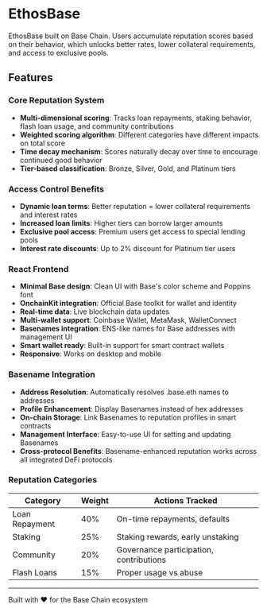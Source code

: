# EthosBase

EthosBase built on Base Chain. Users accumulate reputation scores based on their behavior, which unlocks better rates, lower collateral requirements, and access to exclusive pools.

## Features

### Core Reputation System
- **Multi-dimensional scoring**: Tracks loan repayments, staking behavior, flash loan usage, and community contributions
- **Weighted scoring algorithm**: Different categories have different impacts on total score
- **Time decay mechanism**: Scores naturally decay over time to encourage continued good behavior
- **Tier-based classification**: Bronze, Silver, Gold, and Platinum tiers

### Access Control Benefits
- **Dynamic loan terms**: Better reputation = lower collateral requirements and interest rates
- **Increased loan limits**: Higher tiers can borrow larger amounts
- **Exclusive pool access**: Premium users get access to special lending pools
- **Interest rate discounts**: Up to 2% discount for Platinum tier users

### React Frontend
- **Minimal Base design**: Clean UI with Base's color scheme and Poppins font
- **OnchainKit integration**: Official Base toolkit for wallet and identity
- **Real-time data**: Live blockchain data updates
- **Multi-wallet support**: Coinbase Wallet, MetaMask, WalletConnect
- **Basenames integration**: ENS-like names for Base addresses with management UI
- **Smart wallet ready**: Built-in support for smart contract wallets
- **Responsive**: Works on desktop and mobile

### Basename Integration
- **Address Resolution**: Automatically resolves .base.eth names to addresses
- **Profile Enhancement**: Display Basenames instead of hex addresses
- **On-chain Storage**: Link Basenames to reputation profiles in smart contracts
- **Management Interface**: Easy-to-use UI for setting and updating Basenames
- **Cross-protocol Benefits**: Basename-enhanced reputation works across all integrated DeFi protocols

### Reputation Categories

| Category | Weight | Actions Tracked |
|----------|--------|----------------|
| Loan Repayment | 40% | On-time repayments, defaults |
| Staking | 25% | Staking rewards, early unstaking |
| Community | 20% | Governance participation, contributions |
| Flash Loans | 15% | Proper usage vs abuse |

<!-- ## 🏗️ Architecture

```
ReputationSystem.sol          # Core reputation tracking and scoring
├── ReputationGatedAccess.sol # Access control and tier management  
├── ReputationLendingPool.sol # Example lending pool integration
└── MockERC20.sol            # Test tokens for development
```

## 🚀 Quick Start

### Prerequisites
- Node.js 16+
- Hardhat
- MetaMask
- Base Chain RPC access

### Installation

```bash
npm install
```

### Configuration

1. Copy environment variables:
```bash
cp .env.example .env
```

2. Add your private key and API keys to `.env`

### Deployment

Deploy to Base Sepolia (testnet):
```bash
npm run deploy:sepolia
```

Deploy to Base Mainnet:
```bash
npm run deploy
```

### Frontend Setup

```bash
cd frontend
npm install
npm run dev
```

Open http://localhost:3000 and connect your MetaMask wallet.

### Testing

Run the test suite:
```bash
npm test
```

Verify deployment:
```bash
npm run verify-deployment
```

## 📊 Reputation Tiers & Benefits

### Bronze (200-399 points)
- Max loan: 10,000 tokens
- Collateral ratio: 150%
- Interest discount: 0%
- Exclusive pools: ❌

### Silver (400-599 points)  
- Max loan: 50,000 tokens
- Collateral ratio: 130%
- Interest discount: 0.5%
- Exclusive pools: ❌

### Gold (600-799 points)
- Max loan: 200,000 tokens
- Collateral ratio: 110%
- Interest discount: 1%
- Exclusive pools: ✅

### Platinum (800+ points)
- Max loan: 1,000,000 tokens
- Collateral ratio: 105%
- Interest discount: 2%
- Exclusive pools: ✅ -->

<!-- ## 🔧 Integration Guide

### For DeFi Protocols

1. **Deploy the reputation system**:
```solidity
ReputationSystem reputation = new ReputationSystem();
ReputationGatedAccess access = new ReputationGatedAccess(address(reputation));
```

2. **Authorize your protocol as a scorer**:
```solidity
reputation.authorizeScorer(address(yourProtocol));
```

3. **Update reputation based on user actions**:
```solidity
reputation.updateReputation(
    user,
    ReputationSystem.ActionType.LOAN_REPAYMENT,
    50, // positive score change
    "On-time loan repayment"
);
```

4. **Check user access levels**:
```solidity
(string memory tier, uint256 maxLoan, uint256 collateralRatio, , ) = 
    access.getUserAccessLevel(user);
```

### Reputation Actions & Score Changes

| Action | Score Change | Description |
|--------|-------------|-------------|
| On-time loan repayment | +50 | Repaid before due date |
| Late loan repayment | +20 | Repaid after due date |
| Loan default | -100 | Failed to repay loan |
| Staking reward | +30 | Earned staking rewards |
| Early unstaking | -20 | Unstaked before maturity |
| Flash loan abuse | -50 | Detected malicious usage |
| Community contribution | +40 | Governance participation |

## 🛡️ Security Features

- **Access control**: Only authorized contracts can update reputation scores
- **Reentrancy protection**: All state-changing functions are protected
- **Score limits**: Scores are bounded between 0 and 1000
- **Time decay**: Prevents score inflation over time
- **Audit trail**: All reputation changes are logged with descriptions

## 🔮 Future Enhancements

- **Cross-protocol reputation**: Share reputation across multiple DeFi protocols
- **Machine learning scoring**: Advanced algorithms for fraud detection
- **Social features**: Reputation based on social connections and endorsements
- **Insurance integration**: Lower insurance premiums for high-reputation users
- **Governance tokens**: Reputation-weighted voting power -->



---

Built with ❤️ for the Base Chain ecosystem




<!-- 

📊 Analytics Dashboard - Visual reputation tracking
🏆 Achievement System - Gamification with badges/NFTs
💰 Advanced Lending - More loan options and features
👥 Social Features - Community endorsements and vouching
🔗 Protocol Integration - Connect with other DeFi platforms

 -->